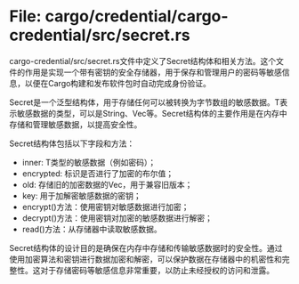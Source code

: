 # File: cargo/credential/cargo-credential/src/secret.rs

cargo-credential/src/secret.rs文件中定义了Secret<T>结构体和相关方法。这个文件的作用是实现一个带有密钥的安全存储器，用于保存和管理用户的密码等敏感信息，以便在Cargo构建和发布软件包时自动完成身份验证。

Secret<T>是一个泛型结构体，用于存储任何可以被转换为字节数组的敏感数据。T表示敏感数据的类型，可以是String、Vec<u8>等。Secret<T>结构体的主要作用是在内存中存储和管理敏感数据，以提高安全性。

Secret<T>结构体包括以下字段和方法：
- inner: T类型的敏感数据（例如密码）；
- encrypted: 标识是否进行了加密的布尔值；
- old: 存储旧的加密数据的Vec<u8>，用于兼容旧版本；
- key: 用于加解密敏感数据的密钥；
- encrypt()方法：使用密钥对敏感数据进行加密；
- decrypt()方法：使用密钥对加密的敏感数据进行解密；
- read()方法：从存储器中读取敏感数据。

Secret<T>结构体的设计目的是确保在内存中存储和传输敏感数据时的安全性。通过使用加密算法和密钥进行数据加密和解密，可以保护数据在存储器中的机密性和完整性。这对于存储密码等敏感信息非常重要，以防止未经授权的访问和泄露。

